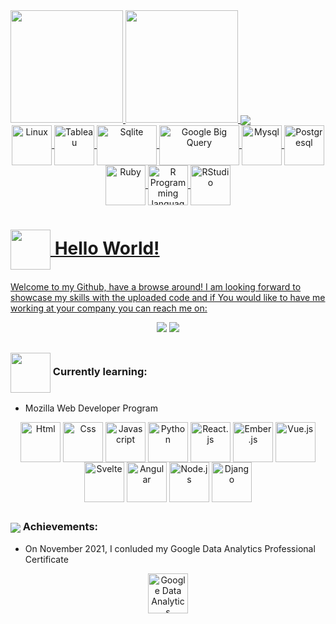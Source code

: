 <!----------------------------------------------------------------Responsive Stats Boards----------------------------------------------------------------------->
<div> 
 <a href="https://github.com/theodinstudent">
 <img height=180em src="https://github-readme-stats.vercel.app/api?username=theodinstudent&show_icons=true&&hide_border=true&&title_color=216aff&icon_color=216aff&include_all_commits=true&count_private=true" />
  <img height=180em src="https://github-readme-stats.vercel.app/api/top-langs/?username=theodinstudent&layout=compact&langs_count=20&bg_color=ffffff&title_color=216aff&icon_color=216aff&hide_border=true&custom_title=Languages" />
  <img align="center" src="https://github-profile-trophy.vercel.app/?username=theodinstudent&margin-w=37&no-frame=true&theme=oldie&no-bg=true" />
</div>
 
<!------------------------------------------------------------------Technologies I Know--------------------------------------------------------------------------> 
 
 <div align="center">
  <img align="center" height="64" width="64" title="Linux" src="https://cdn.jsdelivr.net/gh/devicons/devicon/icons/linux/linux-original.svg" />
  <img align="center" height="64" width="64" title="Tableau" src="https://img.icons8.com/color/48/000000/tableau-software.png" />
  <img align="center" height="64" width="96" title="Sqlite" src="https://www.vectorlogo.zone/logos/sqlite/sqlite-ar21.svg" />
  <img align="center" height="64" width="128" title="Google Big Query" src="https://www.vectorlogo.zone/logos/google_bigquery/google_bigquery-ar21.svg" />
  <img align="center" height="64" width="64" title="Mysql" src="https://cdn.jsdelivr.net/gh/devicons/devicon/icons/mysql/mysql-original-wordmark.svg" />
  <img align="center" height="64" width="64" title="Postgresql" src="https://cdn.jsdelivr.net/gh/devicons/devicon/icons/postgresql/postgresql-original-wordmark.svg" />
  <img align="center" height="64" width="64" title="Ruby" src="https://cdn.jsdelivr.net/gh/devicons/devicon/icons/ruby/ruby-original-wordmark.svg" />
  <img align="center" height="64" width="64" title="R Programming language" src="https://www.r-project.org/logo/Rlogo.svg" />
  <img align="center" height="64" width="64" title="RStudio" src="https://cdn.jsdelivr.net/gh/devicons/devicon/icons/rstudio/rstudio-original.svg" />
 </div>
<!----------------------------------------------------------Greetings card & Connection Badges-------------------------------------------------------------------> 
 
#  <img align="center" height="64" width="64" src="https://img.icons8.com/nolan/64/megaphone.png" /> Hello World!
Welcome to my Github, have a browse around!
I am looking forward to showcase my skills with the uploaded code and if You would like to have me working at your company you can reach me on:
 <div align="center"> 
  <a href="https://www.linkedin.com/in/david-paulos-a2b1191b9/" target="_blank" title="My LinkedIn!" ><img src="https://img.shields.io/badge/LinkedIn-0077B5?style=for-the-badge&logo=linkedin&logoColor=white"></a>
  <a href="mailto:davidpaulos96@gmail.com" target="_blank" title="Email me at davidpaulos96@gmail.com"><img src="https://img.shields.io/badge/Gmail-D14836?style=for-the-badge&logo=gmail&logoColor=white"></a>
 </div>
 
 ## 
<!---------------------------------------------------------------------Current Goals-----------------------------------------------------------------------------> 

 ### <img align="center" height="64" width="64" src="https://img.icons8.com/nolan/64/learning.png"/> Currently learning:
 * Mozilla Web Developer Program
 <div align="center">
  <img align="center" height="64" width="64" title="Html" src="https://cdn.jsdelivr.net/gh/devicons/devicon/icons/html5/html5-original-wordmark.svg" />
  <img align="center" height="64" width="64" title="Css" src="https://cdn.jsdelivr.net/gh/devicons/devicon/icons/css3/css3-original-wordmark.svg" />
  <img align="center" height="64" width="64" title="Javascript" src="https://cdn.jsdelivr.net/gh/devicons/devicon/icons/javascript/javascript-original.svg" />
  <img align="center" height="64" width="64" title="Python" src="https://cdn.jsdelivr.net/gh/devicons/devicon/icons/python/python-original-wordmark.svg" />
  <img align="center" height="64" width="64" title="React.js" src="https://cdn.jsdelivr.net/gh/devicons/devicon/icons/react/react-original-wordmark.svg" />
  <img align="center" height="64" width="64" title="Ember.js" src="https://cdn.jsdelivr.net/gh/devicons/devicon/icons/ember/ember-original-wordmark.svg" />
  <img align="center" height="64" width="64" title="Vue.js" src="https://cdn.jsdelivr.net/gh/devicons/devicon/icons/vuejs/vuejs-original-wordmark.svg" />
  <img align="center" height="64" width="64" title="Svelte" src="https://cdn.jsdelivr.net/gh/devicons/devicon/icons/svelte/svelte-original-wordmark.svg" />
  <img align="center" height="64" width="64" title="Angular" src="https://cdn.jsdelivr.net/gh/devicons/devicon/icons/angularjs/angularjs-original.svg" />
  <img align="center" height="64" width="64" title="Node.js" src="https://cdn.jsdelivr.net/gh/devicons/devicon/icons/nodejs/nodejs-original-wordmark.svg" />
  <img align="center" height="64" width="64" title="Django" src="https://cdn.jsdelivr.net/gh/devicons/devicon/icons/django/django-original.svg" />
 </div>

<!-----------------------------------------------------------------------Certificates----------------------------------------------------------------------------> 
## 

### <img align="center" src="https://img.icons8.com/nolan/64/diploma.png" /> Achievements:

* On November 2021, I conluded my Google Data Analytics Professional Certificate 

<div align="center"><a target="_blank" href="https://www.coursera.org/account/accomplishments/specialization/certificate/SBJCRCZFJLEE"><img title="Google Data Analytics Professional Specialization" align="center" height="64" width="64" src="https://cdn.jsdelivr.net/gh/devicons/devicon/icons/google/google-original.svg" /></a>
</div>
 


 
 
